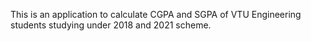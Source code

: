 This is an application to calculate CGPA and SGPA of VTU Engineering students studying under 2018 and 2021 scheme.
